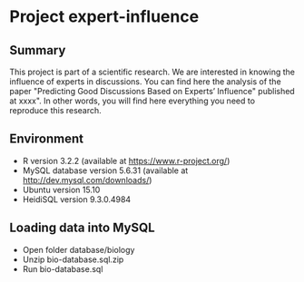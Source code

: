 # Project expert-influence

## Summary
This project is part of a scientific research. We are interested in knowing the influence of experts in discussions.
You can find here the analysis of the paper "Predicting Good Discussions Based on Experts’ Influence" published at xxxx".
In other words, you will find here everything you need to reproduce this research.


## Environment
- R version 3.2.2 (available at https://www.r-project.org/)
- MySQL database version 5.6.31 (available at http://dev.mysql.com/downloads/)
- Ubuntu version 15.10
- HeidiSQL version 9.3.0.4984

## Loading data into MySQL
- Open folder database/biology
- Unzip bio-database.sql.zip
- Run bio-database.sql



